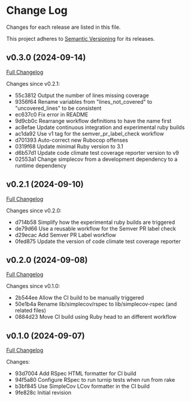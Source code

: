 # Change Log

Changes for each release are listed in this file.

This project adheres to [Semantic Versioning](https://semver.org/) for its releases.

## v0.3.0 (2024-09-14)

[Full Changelog](https://github.com/main-branch/simplecov-rspec/compare/v0.2.1..v0.3.0)

Changes since v0.2.1:

* 55c3812 Output the number of lines missing coverage
* 9356f64 Rename variables from "lines_not_covered" to "uncovered_lines" to be consistent
* ec637c0 Fix error in README
* 9d9cb0c Rearrange workflow definitions to have the name first
* ac8efae Update continuous integration and experimental ruby builds
* ac1da92 Use v1 tag for the semver_pr_label_check workflow
* d701393 Auto-correct new Rubocop offenses
* 0319f68 Update minimal Ruby version to 3.1
* d6b57d1 Update code climate test coverage reporter version to v9
* 02553a1 Change simplecov from a development dependency to a runtime dependency

## v0.2.1 (2024-09-10)

[Full Changelog](https://github.com/main-branch/simplecov-rspec/compare/v0.2.0..v0.2.1)

Changes since v0.2.0:

* d714b58 Simplify how the experimental ruby builds are triggered
* de79d66 Use a reusable workflow for the Semver PR label check
* d29ecac Add Semver PR Label workflow
* 0fed875 Update the version of code climate test coverage reporter

## v0.2.0 (2024-09-08)

[Full Changelog](https://github.com/main-branch/simplecov-rspec/compare/v0.1.0..v0.2.0)

Changes since v0.1.0:

* 2b544ee Allow the CI build to be manually triggered
* 50e1b4a Rename lib/simplecov/rspec to lib/simplecov-rspec (and related files)
* 0884d23 Move CI build using Ruby head to an different workflow

## v0.1.0 (2024-09-07)

[Full Changelog](https://github.com/main-branch/simplecov-rspec/compare/9fe828c..v0.1.0)

Changes:

* 93d7004 Add RSpec HTML formatter for CI build
* 94f5a80 Configure RSpec to run turnip tests when run from rake
* b3bf845 Use SimpleCov LCov formatter in the CI build
* 9fe828c Initial revision
